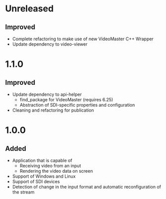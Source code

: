 # Unreleased

## Improved

- Complete refactoring to make use of new VideoMaster C++ Wrapper
- Update dependency to video-viewer

# 1.1.0

## Improved

- Update dependency to api-helper
  - find_package for VideoMaster (requires 6.25)
  - Abstraction of SDI-specific properties and configuration
- Cleaning and refactoring for publication 

# 1.0.0

## Added

- Application that is capable of
  - Receiving video from an input
  - Rendering the video data on screen
- Support of Windows and Linux
- Support of SDI devices
- Detection of change in the input format and automatic reconfiguration of the stream
